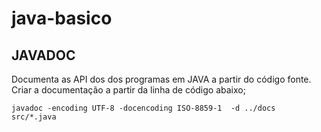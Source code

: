 # java-basico

## JAVADOC

Documenta as API dos dos programas em JAVA a partir do código fonte.
Criar a documentação a partir da linha de código abaixo;
```
javadoc -encoding UTF-8 -docencoding ISO-8859-1  -d ../docs  src/*.java
```